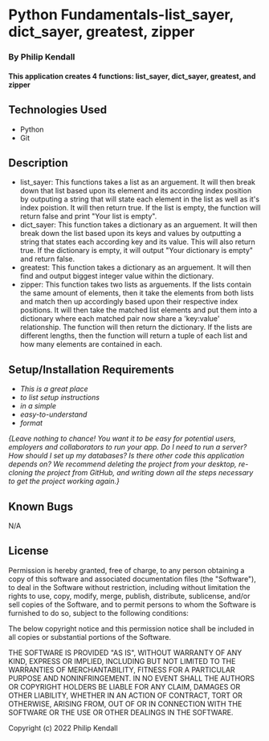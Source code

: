 # Python Fundamentals-list_sayer, dict_sayer, greatest, zipper

### By Philip Kendall

#### This application creates 4 functions: list_sayer, dict_sayer, greatest, and zipper

## Technologies Used

* Python
* Git

## Description

* list_sayer: This functions takes a list as an arguement. It will then break down that list based upon its element and its according index position by outputing a string that will state each element in the list as well as it's index poistion. It will then return true. If the list is empty, the function will return false and print "Your list is empty". 
* dict_sayer: This function takes a dictionary as an arguement. It will then break down the list based upon its keys and values by outputting a string that states each according key and its value. This will also return true. If the dictionary is empty, it will output "Your dictionary is empty" and return false.
* greatest: This function takes a dictionary as an arguement. It will then find and output biggest integer value within the dictionary.
* zipper: This function takes two lists as arguements. If the lists contain the same amount of elements, then it take the elements from both lists and match then up accordingly based upon their respective index positions. It will then take the matched list elements and put them into a dictionary where each matched pair now share a 'key:value' relationship. The function will then return the dictionary. If the lists are different lengths, then the function will return a tuple of each list and how many elements are contained in each.

## Setup/Installation Requirements

* _This is a great place_
* _to list setup instructions_
* _in a simple_
* _easy-to-understand_
* _format_

_{Leave nothing to chance! You want it to be easy for potential users, employers and collaborators to run your app. Do I need to run a server? How should I set up my databases? Is there other code this application depends on? We recommend deleting the project from your desktop, re-cloning the project from GitHub, and writing down all the steps necessary to get the project working again.}_

## Known Bugs

N/A

## License

Permission is hereby granted, free of charge, to any person obtaining
a copy of this software and associated documentation files (the
"Software"), to deal in the Software without restriction, including
without limitation the rights to use, copy, modify, merge, publish,
distribute, sublicense, and/or sell copies of the Software, and to
permit persons to whom the Software is furnished to do so, subject to
the following conditions:

The below copyright notice and this permission notice shall be
included in all copies or substantial portions of the Software.

THE SOFTWARE IS PROVIDED "AS IS", WITHOUT WARRANTY OF ANY KIND,
EXPRESS OR IMPLIED, INCLUDING BUT NOT LIMITED TO THE WARRANTIES OF
MERCHANTABILITY, FITNESS FOR A PARTICULAR PURPOSE AND
NONINFRINGEMENT. IN NO EVENT SHALL THE AUTHORS OR COPYRIGHT HOLDERS BE
LIABLE FOR ANY CLAIM, DAMAGES OR OTHER LIABILITY, WHETHER IN AN ACTION
OF CONTRACT, TORT OR OTHERWISE, ARISING FROM, OUT OF OR IN CONNECTION
WITH THE SOFTWARE OR THE USE OR OTHER DEALINGS IN THE SOFTWARE.

Copyright (c) 2022 Philip Kendall